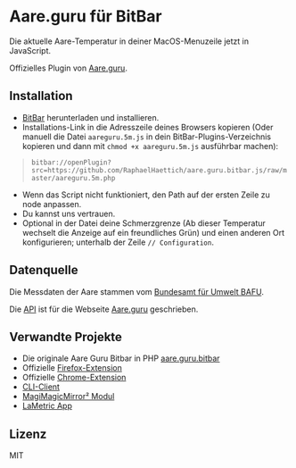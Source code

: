 # Aare.guru für BitBar

Die aktuelle Aare-Temperatur in deiner MacOS-Menuzeile jetzt in JavaScript.

Offizielles Plugin von [Aare.guru](https://aare.guru).

## Installation

- [BitBar](https://getbitbar.com) herunterladen und installieren.
- Installations-Link in die Adresszeile deines Browsers kopieren (Oder manuell die Datei `aareguru.5m.js` in dein BitBar-Plugins-Verzeichnis kopieren und dann mit `chmod +x aareguru.5m.js` ausführbar machen):

> `bitbar://openPlugin?src=https://github.com/RaphaelHaettich/aare.guru.bitbar.js/raw/master/aareguru.5m.php`

- Wenn das Script nicht funktioniert, den Path auf der ersten Zeile zu node anpassen.
- Du kannst uns vertrauen.
- Optional in der Datei deine Schmerzgrenze (Ab dieser Temperatur wechselt die Anzeige auf ein freundliches Grün) und einen anderen Ort konfigurieren; unterhalb der Zeile `// Configuration`.

## Datenquelle

Die Messdaten der Aare stammen vom [Bundesamt für Umwelt BAFU](https://www.hydrodaten.admin.ch).

Die [API](https://aareguru.existenz.ch) ist für die Webseite [Aare.guru](https://aare.guru) geschrieben.

## Verwandte Projekte

- Die originale Aare Guru Bitbar in PHP [aare.guru.bitbar](https://github.com/Aareguru/aare.guru.bitbar)
- Offizielle [Firefox-Extension](https://addons.mozilla.org/de/firefox/addon/aare-guru/)
- Offizielle [Chrome-Extension](https://chrome.google.com/webstore/detail/aareguru/oaicpaghidmlakfogpmjpopkjhncjjfe?hl=de)
- [CLI-Client](https://github.com/gexclaude/aaregurucli/)
- [MagiMagicMirror² Modul](https://github.com/buge/MMM-AareGuru)
- [LaMetric App](https://apps.lametric.com/apps/aare_temperatur_anzeige__daten_von_aare_guru_/8544)

## Lizenz

MIT
